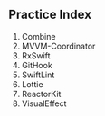 ## Practice Index

1. Combine
2. MVVM-Coordinator
3. RxSwift
4. GitHook
5. SwiftLint
6. Lottie
7. ReactorKit
7. VisualEffect
